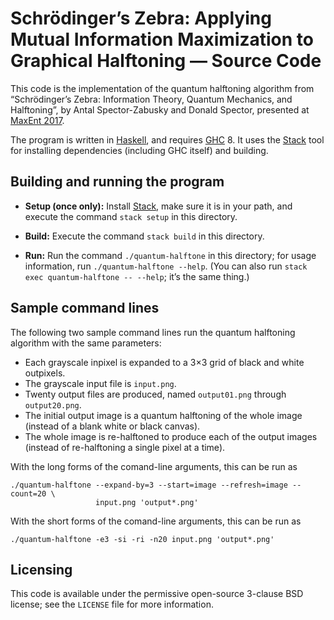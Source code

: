# Schrödinger’s Zebra: Applying Mutual Information Maximization to Graphical Halftoning — Source Code

This code is the implementation of the quantum halftoning algorithm from
“Schrödinger’s Zebra: Information Theory, Quantum Mechanics, and Halftoning”, by
Antal Spector-Zabusky and Donald Spector, presented at [MaxEnt 2017].

The program is written in [Haskell], and requires [GHC] 8.  It uses the [Stack]
tool for installing dependencies (including GHC itself) and building.

## Building and running the program

* **Setup (once only):** Install [Stack], make sure it is in your path, and
  execute the command `stack setup` in this directory.

* **Build:** Execute the command `stack build` in this directory.

* **Run:** Run the command `./quantum-halftone` in this directory; for usage
  information, run `./quantum-halftone --help`.  (You can also run `stack exec
  quantum-halftone -- --help`; it’s the same thing.)

## Sample command lines

The following two sample command lines run the quantum halftoning algorithm with
the same parameters:

  * Each grayscale inpixel is expanded to a 3×3 grid of black and white
    outpixels.
  * The grayscale input file is `input.png`.
  * Twenty output files are produced, named `output01.png` through
    `output20.png`.
  * The initial output image is a quantum halftoning of the whole image (instead
    of a blank white or black canvas).
  * The whole image is re-halftoned to produce each of the output images
    (instead of re-halftoning a single pixel at a time).

With the long forms of the comand-line arguments, this can be run as

```
./quantum-halftone --expand-by=3 --start=image --refresh=image --count=20 \
                   input.png 'output*.png'
```

With the short forms of the comand-line arguments, this can be run as

```
./quantum-halftone -e3 -si -ri -n20 input.png 'output*.png'
```

## Licensing

This code is available under the permissive open-source 3-clause BSD license;
see the `LICENSE` file for more information.

[MaxEnt 2017]: http://www.gis.des.ufscar.br/meetings/2017maxent/index.php
[Haskell]:     https://www.haskell.org/
[GHC]:         https://www.haskell.org/ghc/
[Stack]:       https://www.haskellstack.org/

